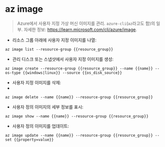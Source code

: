 # az image

> Azure에서 사용자 지정 가상 머신 이미지를 관리.
> `azure-cli`(`az`라고도 함)의 일부.
> 자세한 정보: <https://learn.microsoft.com/cli/azure/image>.

- 리소스 그룹 아래에 사용자 지정 이미지를 나열:

`az image list --resource-group {{resource_group}}`

- 관리 디스크 또는 스냅샷에서 사용자 지정 이미지를 생성:

`az image create --resource-group {{resource_group}} --name {{name}} --os-type {{windows|linux}} --source {{os_disk_source}}`

- 사용자 지정 이미지를 삭제:
- 
`az image delete --name {{name}} --resource-group {{resource_group}}`

- 사용자 정의 이미지의 세부 정보를 표시:

`az image show --name {{name}} --resource-group {{resource_group}}`

- 사용자 정의 이미지를 업데이트:

`az image update --name {{name}} --resource-group {{resource_group}} --set {{property=value}}`

